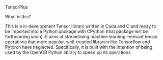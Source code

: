 TensorPlus

What is this?

This is a in-development Tensor library written in Cuda and C and ready to be imported into a Python package with CPython (that package will be forthcoming soon). It aims at streamlining machine learning-relevant tensor operations that more popular, well-treaded libraries like Tensorflow and Pytorch have neglected. Specifically, it is built with the intention of being used by the OpenCB Python library to speed up its operations.
